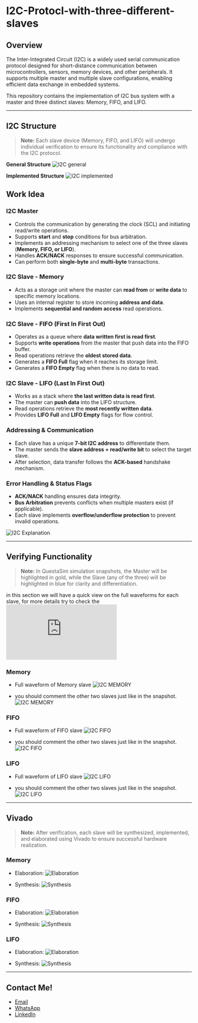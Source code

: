 # I2C-Protocl-with-three-different-slaves

## Overview
The Inter-Integrated Circuit (I2C) is a widely used serial communication protocol designed for short-distance communication between microcontrollers, sensors, memory devices, and other peripherals. It supports multiple master and multiple slave configurations, enabling efficient data exchange in embedded systems.

This repository contains the implementation of I2C bus system with a master and three distinct slaves: Memory, FIFO, and LIFO.

---

## I2C Structure

> **Note:** Each slave device (Memory, FIFO, and LIFO) will undergo individual verification to ensure its functionality and compliance with the I2C protocol.

**General Structure** 
![I2C general](https://github.com/MohamedHussein27/I2C-Protocl-with-three-different-slaves/blob/main/Images/General%20Structure.png)

**Implemented Structure**
![I2C implemented](https://github.com/MohamedHussein27/I2C-Protocl-with-three-different-slaves/blob/main/Images/Implemented%20Structure.png)

## Work Idea

### I2C Master
- Controls the communication by generating the clock (SCL) and initiating read/write operations.
- Supports **start** and **stop** conditions for bus arbitration.
- Implements an addressing mechanism to select one of the three slaves (**Memory, FIFO, or LIFO**).
- Handles **ACK/NACK** responses to ensure successful communication.
- Can perform both **single-byte** and **multi-byte** transactions.

### I2C Slave - Memory
- Acts as a storage unit where the master can **read from** or **write data** to specific memory locations.
- Uses an internal register to store incoming **address and data**.
- Implements **sequential and random access** read operations.

### I2C Slave - FIFO (First In First Out)
- Operates as a queue where **data written first is read first**.
- Supports **write operations** from the master that push data into the FIFO buffer.
- Read operations retrieve the **oldest stored data**.
- Generates a **FIFO Full** flag when it reaches its storage limit.
- Generates a **FIFO Empty** flag when there is no data to read.

### I2C Slave - LIFO (Last In First Out)
- Works as a stack where **the last written data is read first**.
- The master can **push data** into the LIFO structure.
- Read operations retrieve the **most recently written data**.
- Provides **LIFO Full** and **LIFO Empty** flags for flow control.

### Addressing & Communication
- Each slave has a unique **7-bit I2C address** to differentiate them.
- The master sends the **slave address + read/write bit** to select the target slave.
- After selection, data transfer follows the **ACK-based** handshake mechanism.

### Error Handling & Status Flags
- **ACK/NACK** handling ensures data integrity.
- **Bus Arbitration** prevents conflicts when multiple masters exist (if applicable).
- Each slave implements **overflow/underflow protection** to prevent invalid operations.

![I2C Explanation](https://github.com/MohamedHussein27/I2C-Protocl-with-three-different-slaves/blob/main/Images/Explanation.png)

---

## Verifying Functionality

> **Note:** In QuestaSim simulation snapshots, the Master will be highlighted in gold, while the Slave (any of the three) will be highlighted in blue for clarity and differentiation.

in this section we will have a quick view on the full waveforms for each slave, for more details try to check the ![I2C documentation](https://github.com/MohamedHussein27/I2C-Protocl-with-three-different-slaves/blob/main/Documentation/I2C_Documentation.pdf)

### Memory

- Full waveform of Memory slave
![I2C MEMORY](https://github.com/MohamedHussein27/I2C-Protocl-with-three-different-slaves/blob/main/Images/Memory%20Full.png)

- you should comment the other two slaves just like in the snapshot.
![I2C MEMORY](https://github.com/MohamedHussein27/I2C-Protocl-with-three-different-slaves/blob/main/Images/Memory%20snap.png)

### FIFO

- Full waveform of FIFO slave
![I2C FIFO](https://github.com/MohamedHussein27/I2C-Protocl-with-three-different-slaves/blob/main/Images/FIFO%20full.png)

- you should comment the other two slaves just like in the snapshot.
![I2C FIFO](https://github.com/MohamedHussein27/I2C-Protocl-with-three-different-slaves/blob/main/Images/FIFO%20snap.png)

### LIFO

- Full waveform of LIFO slave
![I2C LIFO](https://github.com/MohamedHussein27/I2C-Protocl-with-three-different-slaves/blob/main/Images/LIFO%20full.png)

- you should comment the other two slaves just like in the snapshot.
![I2C LIFO](https://github.com/MohamedHussein27/I2C-Protocl-with-three-different-slaves/blob/main/Images/LIFO%20snap.png)

---

## Vivado

> **Note:** After verification, each slave will be synthesized, implemented, and elaborated using Vivado to ensure successful hardware realization. 

### Memory

- Elaboration:
![Elaboration](https://github.com/MohamedHussein27/I2C-Protocl-with-three-different-slaves/blob/main/Images/Memory%20Elaboration.png)

- Synthesis:
![Synthesis](https://github.com/MohamedHussein27/I2C-Protocl-with-three-different-slaves/blob/main/Images/Memory%20Synthesis.png)


### FIFO

- Elaboration:
![Elaboration](https://github.com/MohamedHussein27/I2C-Protocl-with-three-different-slaves/blob/main/Images/FIFO%20Elaboration.png)

- Synthesis:
![Synthesis](https://github.com/MohamedHussein27/I2C-Protocl-with-three-different-slaves/blob/main/Images/FIFO%20synthesis.png)


### LIFO

- Elaboration:
![Elaboration](https://github.com/MohamedHussein27/I2C-Protocl-with-three-different-slaves/blob/main/Images/LIFO%20elaboration.png)

- Synthesis:
![Synthesis](https://github.com/MohamedHussein27/I2C-Protocl-with-three-different-slaves/blob/main/Images/LIFO%20synthesis.png)

---

## Contact Me!
- [Email](mailto:Mohamed_Hussein2100924@outlook.com)
- [WhatsApp](https://wa.me/+2001097685797)
- [LinkedIn](https://www.linkedin.com/in/mohamed-hussein-274337231)